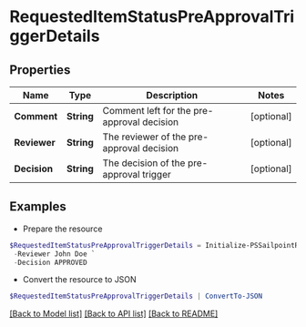 # RequestedItemStatusPreApprovalTriggerDetails
## Properties

Name | Type | Description | Notes
------------ | ------------- | ------------- | -------------
**Comment** | **String** | Comment left for the pre-approval decision | [optional] 
**Reviewer** | **String** | The reviewer of the pre-approval decision | [optional] 
**Decision** | **String** | The decision of the pre-approval trigger | [optional] 

## Examples

- Prepare the resource
```powershell
$RequestedItemStatusPreApprovalTriggerDetails = Initialize-PSSailpointRequestedItemStatusPreApprovalTriggerDetails  -Comment Access is Approved `
 -Reviewer John Doe `
 -Decision APPROVED
```

- Convert the resource to JSON
```powershell
$RequestedItemStatusPreApprovalTriggerDetails | ConvertTo-JSON
```

[[Back to Model list]](../README.md#documentation-for-models) [[Back to API list]](../README.md#documentation-for-api-endpoints) [[Back to README]](../README.md)

